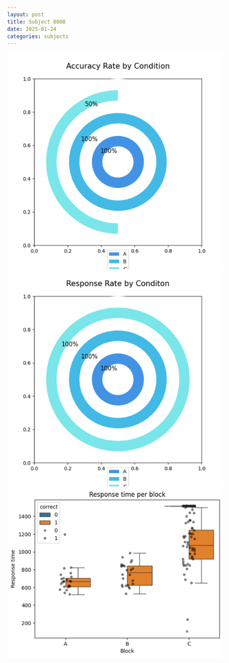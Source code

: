 ```yaml
---
layout: post
title: Subject 8008
date: 2025-01-24
categories: subjects
---
```


![](data/8008/run-20/8008_accuracy_rate.png)
![](data/8008/run-20/8008_response_rate.png)
![](data/8008/run-20/8008_rt.png)
